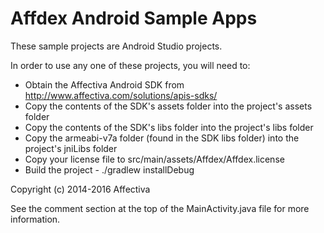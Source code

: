 # Affdex Android Sample Apps

These sample projects are Android Studio projects.

In order to use any one of these projects, you will need to:

* Obtain the Affectiva Android SDK from http://www.affectiva.com/solutions/apis-sdks/
* Copy the contents of the SDK's assets folder into the project's assets folder
* Copy the contents of the SDK's libs folder into the project's libs folder
* Copy the armeabi-v7a folder (found in the SDK libs folder) into the project's jniLibs folder
* Copy your license file to src/main/assets/Affdex/Affdex.license
* Build the project - ./gradlew installDebug

Copyright (c) 2014-2016 Affectiva

See the comment section at the top of the MainActivity.java file for more information.

